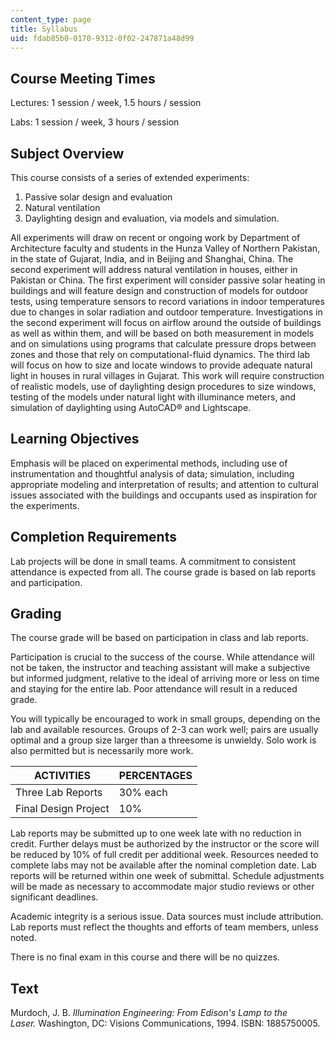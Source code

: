 ```yaml
---
content_type: page
title: Syllabus
uid: fdab85b0-0170-9312-0f02-247871a48d99
---
```


Course Meeting Times
--------------------

Lectures: 1 session / week, 1.5 hours / session

Labs: 1 session / week, 3 hours / session

Subject Overview
----------------

This course consists of a series of extended experiments:

1.  Passive solar design and evaluation
2.  Natural ventilation
3.  Daylighting design and evaluation, via models and simulation.

All experiments will draw on recent or ongoing work by Department of Architecture faculty and students in the Hunza Valley of Northern Pakistan, in the state of Gujarat, India, and in Beijing and Shanghai, China. The second experiment will address natural ventilation in houses, either in Pakistan or China. The first experiment will consider passive solar heating in buildings and will feature design and construction of models for outdoor tests, using temperature sensors to record variations in indoor temperatures due to changes in solar radiation and outdoor temperature. Investigations in the second experiment will focus on airflow around the outside of buildings as well as within them, and will be based on both measurement in models and on simulations using programs that calculate pressure drops between zones and those that rely on computational-fluid dynamics. The third lab will focus on how to size and locate windows to provide adequate natural light in houses in rural villages in Gujarat. This work will require construction of realistic models, use of daylighting design procedures to size windows, testing of the models under natural light with illuminance meters, and simulation of daylighting using AutoCAD® and Lightscape.

Learning Objectives
-------------------

Emphasis will be placed on experimental methods, including use of instrumentation and thoughtful analysis of data; simulation, including appropriate modeling and interpretation of results; and attention to cultural issues associated with the buildings and occupants used as inspiration for the experiments.

Completion Requirements
-----------------------

Lab projects will be done in small teams. A commitment to consistent attendance is expected from all. The course grade is based on lab reports and participation.

Grading
-------

The course grade will be based on participation in class and lab reports.

Participation is crucial to the success of the course. While attendance will not be taken, the instructor and teaching assistant will make a subjective but informed judgment, relative to the ideal of arriving more or less on time and staying for the entire lab. Poor attendance will result in a reduced grade.

You will typically be encouraged to work in small groups, depending on the lab and available resources. Groups of 2-3 can work well; pairs are usually optimal and a group size larger than a threesome is unwieldy. Solo work is also permitted but is necessarily more work.

| ACTIVITIES | PERCENTAGES |
| --- | --- |
| Three Lab Reports | 30% each |
| Final Design Project | 10% 

  
Lab reports may be submitted up to one week late with no reduction in credit. Further delays must be authorized by the instructor or the score will be reduced by 10% of full credit per additional week. Resources needed to complete labs may not be available after the nominal completion date. Lab reports will be returned within one week of submittal. Schedule adjustments will be made as necessary to accommodate major studio reviews or other significant deadlines.

Academic integrity is a serious issue. Data sources must include attribution. Lab reports must reflect the thoughts and efforts of team members, unless noted.

There is no final exam in this course and there will be no quizzes.

Text
----

Murdoch, J. B. _Illumination Engineering: From Edison's Lamp to the Laser._ Washington, DC: Visions Communications, 1994. ISBN: 1885750005.